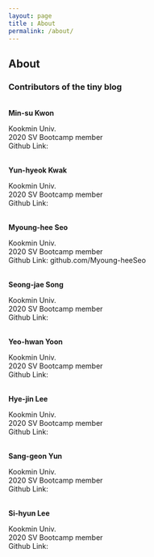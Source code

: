```yaml
---
layout: page
title : About
permalink: /about/
---
```


<h2>About</h2>
<strong><h3>Contributors of the tiny blog</h3></strong>
<br>
<div class="manual-post">
  <div class="manual manual-title">
  <strong>Min-su Kwon</strong>
  </div>
  <p><div class="manual-content">
        Kookmin Univ.
        <br>
        2020 SV Bootcamp member
        <br>
        Github Link: 
     </div>
  </p>
  
</div>
<br>
<div class="manual-post">
  <div class="manual manual-title">
  <strong>Yun-hyeok Kwak</strong>
  </div>
  <p><div class="manual-content">
        Kookmin Univ.
        <br>
        2020 SV Bootcamp member
        <br>
        Github Link: 
     </div>
  </p>
  
</div>
<br>
<div class="manual-post">
  <div class="manual manual-title">
  <strong>Myoung-hee Seo</strong>
  </div>
  <p><div class="manual-content">
        Kookmin Univ.
        <br>
        2020 SV Bootcamp member
        <br>
        Github Link: github.com/Myoung-heeSeo
     </div>
  </p>
  
</div>
<br>
<div class="manual-post">
  <div class="manual manual-title">
  <strong>Seong-jae Song</strong>
  </div>
  <p><div class="manual-content">
        Kookmin Univ.
        <br>
        2020 SV Bootcamp member
        <br>
        Github Link: 
     </div>
  </p>
  
</div>
<br>
<div class="manual-post">
  <div class="manual manual-title">
  <strong>Yeo-hwan Yoon</strong>
  </div>
  <p><div class="manual-content">
        Kookmin Univ.
        <br>
        2020 SV Bootcamp member
        <br>
        Github Link: 
     </div>
  </p>
  
</div>
<br>
<div class="manual-post">
  <div class="manual manual-title">
  <strong>Hye-jin Lee</strong>
  </div>
  <p><div class="manual-content">
        Kookmin Univ.
        <br>
        2020 SV Bootcamp member
        <br>
        Github Link: 
     </div>
  </p>
  
</div>
<br>
<div class="manual-post">
  <div class="manual manual-title">
  <strong>Sang-geon Yun</strong>
  </div>
  <p><div class="manual-content">
        Kookmin Univ.
        <br>
        2020 SV Bootcamp member
        <br>
        Github Link: 
     </div>
  </p>
  
</div>
<br>
<div class="manual-post">
  <div class="manual manual-title">
  <strong>Si-hyun Lee</strong>
  </div>
  <p><div class="manual-content">
        Kookmin Univ.
        <br>  
        2020 SV Bootcamp member
        <br>
        Github Link: 
     </div>
  </p>
  
</div>
<br>
